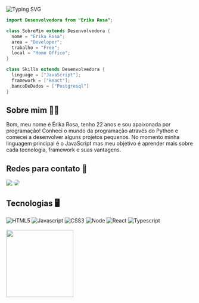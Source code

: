 ![Typing SVG](https://readme-typing-svg.herokuapp.com?font=Roboto+Mono&pause=1000&vCenter=true&random=false&width=550&height="60&lines=Welcome,+everyone+<3)

```java
import Desenvolvedora from "Erika Rosa";

class SobreMim extends Desenvolvedora {
  nome = "Erika Rosa";
  area = "Developer";
  trabalho = "Free";
  local = "Home Office";
}

class Skills extends Desenvolvedora {
  linguage = ["JavaScript"];
  framework = ["React"];
  bancoDeDados = ["Postgresql"]
}
```

<h2>Sobre mim 👩‍💻</h2>
<p> Bom, meu nome é Érika Rosa, tenho 22 anos e sou apaixonada por programação! Conheci o mundo da programação através do Python e comecei a desenvolver alguns projetos pequenos. No momento minha linguagem principal é o JavaScript mas meu objetivo é aprender mais sobre cada tecnologia, framework e suas vantagens.
</p>

## Redes para contato 📨
<div display: 'inline-block'> 
  <!-- <a href="https://www.instagram.com/erikarosah/" target="_blank"><img src="https://img.shields.io/badge/-Instagram-%23E4405F?style=for-the-badge&logo=instagram&logoColor=white"</a> -->
  <a href = "mailto:erikarosamg@gmail.com" target="_blank"> <img src="https://img.shields.io/badge/-Gmail-%23333?style=for-the-badge&logo=gmail&logoColor=white" target="_blank"></a>
  <a href="https://www.linkedin.com/in/erika-rosa-19a4361b1/" target="_blank"><img src="https://img.shields.io/badge/-LinkedIn-%230077B5?style=for-the-badge&logo=linkedin&logoColor=white" style="border-radius: 30px" target="_blank">
  </a>  
</div>

## Tecnologias 🖥
<div display: 'inline-block'>
    <img alt='HTML5' src='https://img.shields.io/badge/HTML5-E34F26?style=for-the-badge&logo=html5&logoColor=white'>
  <img alt='Javascript' src='https://img.shields.io/badge/JavaScript-yellow?style=for-the-badge&logo=javascript&logoColor=white'>
    <img alt='CSS3' src='https://img.shields.io/badge/CSS3-1572B6?style=for-the-badge&logo=css3&logoColor=white'>
    <img alt='Node' src='https://img.shields.io/badge/Node%20JS-green?style=for-the-badge&logoColor=white'>
  <img alt='React' src='https://img.shields.io/badge/React-blue?style=for-the-badge&logoColor=white'>
  <img alt='Typescript' src='https://img.shields.io/badge/TypeScript-007ACC?style=for-the-badge&logo=typescript&logoColor=white'>
</div>

<br>

<div>
  <img align="left" height="180em" src="https://github-readme-stats.vercel.app/api?username=erikarosah&show_icons=true&theme=dark&include_all_commits=true&count_private=true"/>
</div>
